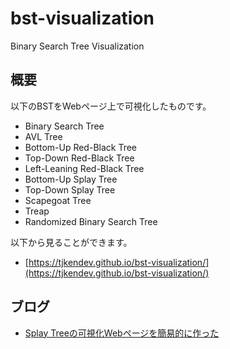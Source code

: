 # bst-visualization

Binary Search Tree Visualization

## 概要

以下のBSTをWebページ上で可視化したものです。

- Binary Search Tree
- AVL Tree
- Bottom-Up Red-Black Tree
- Top-Down Red-Black Tree
- Left-Leaning Red-Black Tree
- Bottom-Up Splay Tree
- Top-Down Splay Tree
- Scapegoat Tree
- Treap
- Randomized Binary Search Tree

以下から見ることができます。

- [https://tjkendev.github.io/bst-visualization/](https://tjkendev.github.io/bst-visualization/)

## ブログ

- [Splay Treeの可視化Webページを簡易的に作った](https://smijake3.hatenablog.com/entry/2019/12/05/090224)
